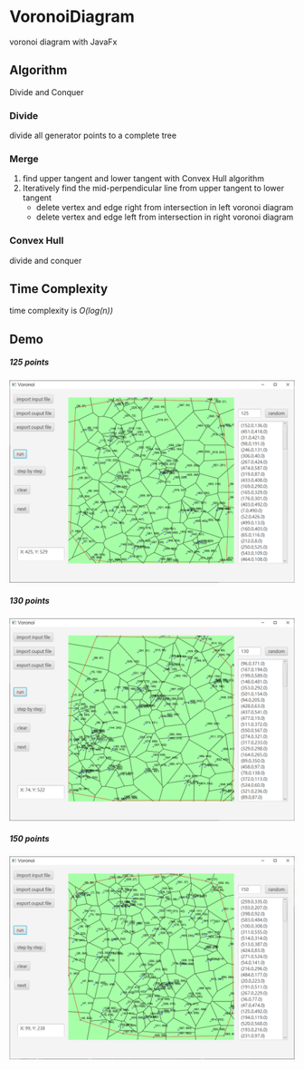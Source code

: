 # VoronoiDiagram
voronoi diagram with JavaFx

## Algorithm
Divide and Conquer

### Divide
divide all generator points to a complete tree

### Merge

1. find upper tangent and lower tangent with Convex Hull algorithm
2. Iteratively find the mid-perpendicular line from upper tangent to lower tangent
    + delete vertex and edge right from intersection in left voronoi diagram
    + delete vertex and edge left from intersection in right voronoi diagram

### Convex Hull
divide and conquer

## Time Complexity
time complexity is *O(log(n))*

## Demo

##### 125 points
![125 points](doc/pic/125GP.png)
##### 130 points
![130 points](doc/pic/130GP.png)
##### 150 points
![150 points](doc/pic/150GP.png)